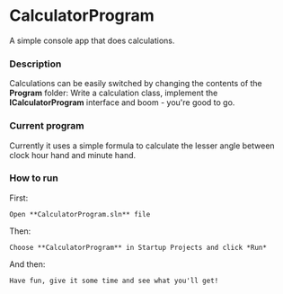 # CalculatorProgram
A simple console app that does calculations.

### Description
Calculations can be easily switched by changing the contents of the **Program** folder: 
Write a calculation class, implement the **ICalculatorProgram** interface and boom - you're good to go.

### Current program
Currently it uses a simple formula to calculate the lesser angle between clock hour hand and minute hand.

### How to run

First:
```
Open **CalculatorProgram.sln** file
```
Then:
```
Choose **CalculatorProgram** in Startup Projects and click *Run*
```

And then:
```
Have fun, give it some time and see what you'll get!
```
